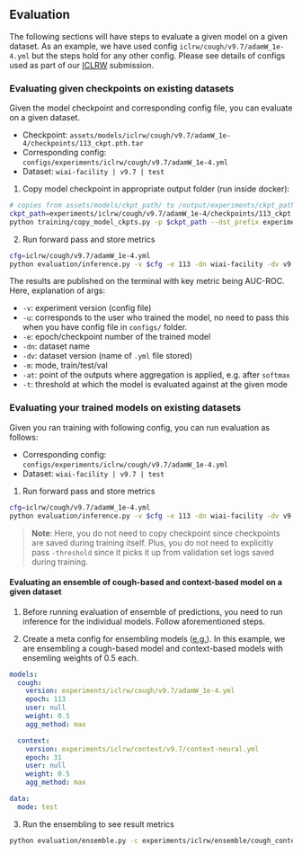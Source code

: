 ## Evaluation

The following sections will have steps to evaluate a given model on a given dataset. As an example, we have used config `iclrw/cough/v9.7/adamW_1e-4.yml` but the steps hold for any other config. Please see details of configs used as part of our [ICLRW](../configs/experiments/iclrw/README.md) submission.

### Evaluating given checkpoints on existing datasets

Given the model checkpoint and corresponding config file, you can evaluate on a given dataset.
* Checkpoint: `assets/models/iclrw/cough/v9.7/adamW_1e-4/checkpoints/113_ckpt.pth.tar`
* Corresponding config: `configs/experiments/iclrw/cough/v9.7/adamW_1e-4.yml`
* Dataset: `wiai-facility | v9.7 | test`

1. Copy model checkpoint in appropriate output folder (run inside docker):
```bash
# copies from assets/models/ckpt_path/ to /output/experiments/ckpt_path/
ckpt_path=experiments/iclrw/cough/v9.7/adamW_1e-4/checkpoints/113_ckpt.pth.tar
python training/copy_model_ckpts.py -p $ckpt_path --dst_prefix experiments
```

2. Run forward pass and store metrics
```bash
cfg=iclrw/cough/v9.7/adamW_1e-4.yml
python evaluation/inference.py -v $cfg -e 113 -dn wiai-facility -dv v9.7 -m test --at softmax -t 0.1317
```
The results are published on the terminal with key metric being AUC-ROC. Here, explanation of args:

* `-v`: experiment version (config file)
* `-u`: corresponds to the user who trained the model,
        no need to pass this when you have config file in
        `configs/` folder.
* `-e`: epoch/checkpoint number of the trained model
* `-dn`: dataset name
* `-dv`: dataset version (name of `.yml` file stored)
* `-m`: mode, train/test/val
* `-at`: point of the outputs where aggregation is applied, e.g. after `softmax`
* `-t`: threshold at which the model is evaluated against at the given mode


### Evaluating your trained models on existing datasets

Given you ran training with following config, you can run evaluation as follows:
* Corresponding config: `configs/experiments/iclrw/cough/v9.7/adamW_1e-4.yml`
* Dataset: `wiai-facility | v9.7 | test`

1. Run forward pass and store metrics
```bash
cfg=iclrw/cough/v9.7/adamW_1e-4.yml
python evaluation/inference.py -v $cfg -e 113 -dn wiai-facility -dv v9.7 -m test --at softmax
```

> **Note**: Here, you do not need to copy checkpoint since checkpoints are saved during training itself. Plus, you do not need to explicitly pass `-threshold` since it picks it up from validation set logs saved during training.

<!-- 
#### Evaluating a cough-based model checkpoint on a given dataset
**Task**: Evaluate model checkpoint `assets/models/covid-detection/v9_7_cough_adam_1e-4/checkpoints/192_ckpt.pth.tar` on dataset `wiai-facility`/version `v9.7`/ mode `test`. Note that the config corresponding to this checkpoint is `experiments/covid-detection/v9_7_cough_adam_1e-4.yml`.

**Steps**:

1. Copy model checkpoint in appropriate output folder (run inside docker):
```bash
# copies from assets/models/ckpt_path/ to /output/experiments/ckpt_path/
python training/copy_model_ckpts.py -p covid-detection/v9_7_cough_adam_1e-4/checkpoints/192_ckpt.pth.tar --dst_prefix experiments
```

2. Run forward pass and store metrics
```bash
cfg=experiments/covid-detection/v9_7_cough_adam_1e-4.yml
python evaluation/inference.py -v $cfg -e 192 -dn wiai-facility -dv v9.7 -m test --at softmax -t 0.3290
```
The results are published on the terminal with key metric being AUC-ROC. The results are at individual-level i.e. if a person has multiple audio files in the evaluaton dataset, predictions across those shall be aggregated by an aggregator function like `max`.

Here,
* `-v`: experiment version (config file)
* `-u`: corresponds to the user who trained the model,
        no need to pass this when you have config file in
        `configs/` folder.
* `-e`: epoch/checkpoint number of the trained model
* `-dn`: dataset name
* `-dv`: dataset version (name of `.yml` file stored)
* `-m`: mode, train/test/val
* `-at`: point of the outputs where aggregation is applied, e.g. after `softmax`
* `-t`: threshold at which the model is evaluated against at the given mode

##### ICLR'21 Workshop Paper : Epoch and Checkpoint details
We have provided the [model](../configs/experiments/iclrw) checkpoints and threshold values for the ICLR'21 Workshop paper.

|      | Cough Model<br>(Epoch / Threshold) | Context Model<br>(Epoch / Threshold) |
|------|:----------------------------------:|:------------------------------------:|
| v9.4 |             37 / 0.145             |              15 / 0.211              |
| v9.7 |             154 / 0.053            |              31 / 0.207              |
| v9.8 |             76 / 0.111             |              38 / 0.231              |


#### Evaluating a cough-based trained model on a given dataset

**Task**: Evaluate a trained model with config file `experiments/covid-detection/v9_7_cough_adam_1e-4.yml` at epoch `192` on dataset `wiai-facility`/version `v9.7`/ mode `test`.

**Steps**:
1. Run forward pass and store metrics. Note that passing `-t` is not needed here since it will pick up the optimal threshold from validation set logs stored while training.
```bash
cfg=experiments/covid-detection/v9_7_cough_adam_1e-4.yml
python evaluation/inference.py -v $cfg -e 192 -dn wiai-facility -dv v9.7 -m test --at softmax
```

#### Evaluating a context-based model checkpoint on a given dataset

**Steps**:
1. Copy model checkpoint in appropriate output folder (run inside docker):
```bash
# copies from assets/models/ckpt_path/ to /output/experiments/ckpt_path/
python training/copy_model_ckpts.py -p iclrw/context/v9.7/context-neural/checkpoints/31_ckpt.pth.tar --dst_prefix experiments
```

2. Run forward pass and store metrics
```bash
cfg=experiments/iclrw/context/v9.7/context-neural.yml
python evaluation/inference.py -v $cfg -e 31 -dn wiai-facility -dv v9.7 -m test --at softmax -t 0.2069
```

#### Evaluating a context-based trained model on a given dataset

**Steps**:
1. Run forward pass and store metrics. Note that passing `-t` is not needed here since it will pick up the optimal threshold from validation set logs stored while training.
```bash
cfg=experiments/iclrw/context/v9.7/context-neural.yml
python evaluation/inference.py -v $cfg -e 31 -dn wiai-facility -dv v9.7 -m test --at softmax
``` -->

#### Evaluating an ensemble of cough-based and context-based model on a given dataset

1. Before running evaluation of ensemble of predictions, you need to run inference for the individual models. Follow aforementioned steps.

2. Create a meta config for ensembling models ([e.g.](../configs/experiments/iclrw/ensemble/cough_context_v9.7.yml)).
In this example, we are ensembling a cough-based model and context-based models with ensemling weights of 0.5 each.
```yaml
models:
  cough:
    version: experiments/iclrw/cough/v9.7/adamW_1e-4.yml
    epoch: 113
    user: null
    weight: 0.5
    agg_method: max

  context:
    version: experiments/iclrw/context/v9.7/context-neural.yml
    epoch: 31
    user: null
    weight: 0.5
    agg_method: max

data:
  mode: test
```

3. Run the ensembling to see result metrics
```bash
python evaluation/ensemble.py -c experiments/iclrw/ensemble/cough_context_v9.7.yml
```
